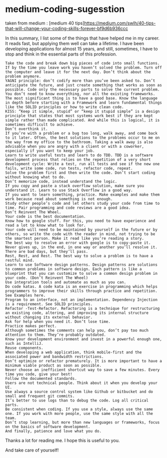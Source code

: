 # medium-coding-sugesstion

taken from medium :
[medium 40 tips]https://medium.com/swlh/40-tips-that-will-change-your-coding-skills-forever-bf9d6b936ccc

In this summary, I list some of the things that have helped me in my career. It reads fast, but applying them well can take a lifetime. I have been developing applications for almost 15 years, and still, sometimes, I have to stop and think in the essential parts of this profession.

    Take the code and break down big pieces of code into small functions.
    If by the time you leave work you haven’t solved the problem. Turn off the computer and leave it for the next day. Don’t think about the problem anymore.
    YAGNI principle: don’t codify more than you’ve been asked to. Don’t anticipate the future, and just create something that works as soon as possible. Code only the necessary parts to solve the current problem.
    You don’t need to know everything, nor all the existing frameworks. The most significant thing is to have a good base. Know the language in depth before starting with a Framework and learn fundamental things like the SOLID principles or how to write clean code.
    KISS: “Keep it simple, stupid” or “keep it stupid simple” is a design principle that states that most systems work best if they are kept simple rather than made complicated. And while this is logical, it is sometimes difficult to achieve.
    Don’t overthink it.
    If you’re with a problem or a bug too long, walk away, and come back to it later. Often, the best solutions to the problems occur to me on the way from my office to the bathroom. Taking a walk away is also advisable when you are angry with a client or with a coworker, especially if you want to keep your job.
    Learn to write useful tests and learn to do TDD. TDD is a software development process that relies on the repetition of a very short development cycle: Write a test, run all tests and see if the new one fails, write some code, run tests, refactor code, repeat.
    Solve the problem first and then write the code. Don’t start coding without knowing what to do.
    Don’t memorize code, instead understand the logic.
    If you copy and paste a stack overflow solution, make sure you understand it. Learn to use Stack Overflow in a good way.
    If you want to learn something, practice. Make examples and make them work because read about something is not enough.
    Study other people’s code and let others study your code from time to time. Pair programming and code reviews are a good idea.
    Don’t Reinvent The Wheel.
    Your code is the best documentation.
    Know how to google stuff. For this, you need to have experience and read a lot to know what to look for.
    Your code will need to be maintained by yourself in the future or by others, so write the code with the reader in mind, not trying to be the smartest person. Make it read like you’re reading a story.
    The best way to resolve an error with google is to copy-paste it.
    Never gives up, in the end, in one way or another you’ll resolve it. There are bad days, but they’ll pass.
    Rest, Rest, and Rest. The best way to solve a problem is to have a restful mind.
    Learn to use Software design patterns. Design patterns are solutions to common problems in software design. Each pattern is like a blueprint that you can customize to solve a common design problem in your code. (Don’t Reinvent The Wheel)
    Use integration tools and automate as much as you can.
    Do code katas. A code kata is an exercise in programming which helps programmers to improve their skills through practice and repetition. See Examples here.
    Program to an interface, not an implementation. Dependency Injection is a requirement. See SOLID principles.
    Refactor -Test-Refactor. Refactoring is a technique for restructuring an existing code, altering, and improving its internal structure without changing its external behavior.
    Ask for help when you need it. Don’t lose time.
    Practice makes perfect.
    Although sometimes the comments can help you, don’t pay too much attention to them. They’re probably outdated.
    Know your development environment and invest in a powerful enough one, such as IntelliJ.
    Reuse components.
    When developing a web application, think mobile-first and the associated power and bandwidth restrictions.
    Don’t optimize or refactor prematurely. It is more important to have a minimum viable product as soon as possible.
    Never choose an inefficient shortcut way to save a few minutes. Every time you code, give your best!
    Follow the documented standards.
    Users are not technical people. Think about it when you develop your UI.
    Use always a source control system like Github or bitbucket and do small and frequent git commits.
    It’s better to use logs than to debug the code. Log all critical parts.
    Be consistent when coding. If you use a style, always use the same one. If you work with more people, use the same style with all the team.
    Don’t stop learning, but more than new languages or frameworks, focus on the basics of software development.
    And finally, patience and love what you do.

Thanks a lot for reading me. I hope this is useful to you.

And take care of yourself!
